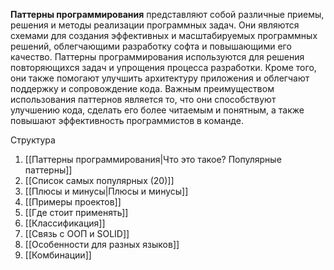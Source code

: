 **Паттерны программирования** представляют собой различные приемы, решения и методы реализации программных задач. Они являются схемами для создания эффективных и масштабируемых программных решений, облегчающими разработку софта и повышающими его качество. Паттерны программирования используются для решения повторяющихся задач и упрощения процесса разработки. Кроме того, они также помогают улучшить архитектуру приложения и облегчают поддержку и сопровождение кода. Важным преимуществом использования паттернов является то, что они способствуют улучшению кода, сделать его более читаемым и понятным, а также повышают эффективность программистов в команде.

Структура
1. [[Паттерны программирования|Что это такое? Популярные паттерны]]
2. [[Список самых популярных (20)]]
3. [[Плюсы и минусы|Плюсы и минусы]]
4. [[Примеры проектов]]
5. [[Где стоит применять]]
6. [[Классификация]]
7. [[Связь с ООП и SOLID]]
8. [[Особенности для разных языков]]
9. [[Комбинации]]

